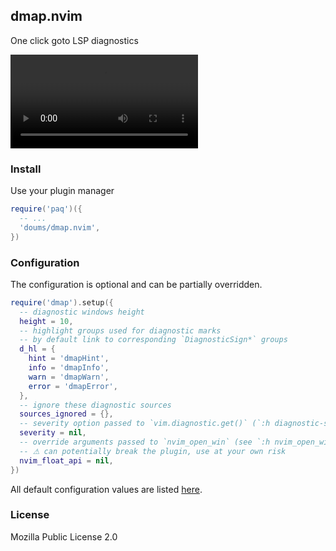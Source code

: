 ## dmap.nvim

One click goto LSP diagnostics

![dmap.nvim](https://github.com/doums/dmap.nvim/blob/main/public/dmap.webm "dmap.nvim in action")

### Install

Use your plugin manager

```lua
require('paq')({
  -- ...
  'doums/dmap.nvim',
})
```

### Configuration

The configuration is optional and can be partially overridden.

```lua
require('dmap').setup({
  -- diagnostic windows height
  height = 10,
  -- highlight groups used for diagnostic marks
  -- by default link to corresponding `DiagnosticSign*` groups
  d_hl = {
    hint = 'dmapHint',
    info = 'dmapInfo',
    warn = 'dmapWarn',
    error = 'dmapError',
  },
  -- ignore these diagnostic sources
  sources_ignored = {},
  -- severity option passed to `vim.diagnostic.get()` (`:h diagnostic-severity`)
  severity = nil,
  -- override arguments passed to `nvim_open_win` (see `:h nvim_open_win`)
  -- ⚠ can potentially break the plugin, use at your own risk
  nvim_float_api = nil,
})
```

All default configuration values are listed
[here](https://github.com/doums/dmap.nvim/blob/main/lua/dmap/config.lua).

### License

Mozilla Public License 2.0
